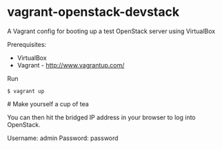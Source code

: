 vagrant-openstack-devstack
==========================

A Vagrant config for booting up a test OpenStack server using VirtualBox

Prerequisites:
* VirtualBox
* Vagrant - http://www.vagrantup.com/

Run

    $ vagrant up

\# Make yourself a cup of tea

You can then hit the bridged IP address in your browser to log into OpenStack.

Username: admin
Password: password
